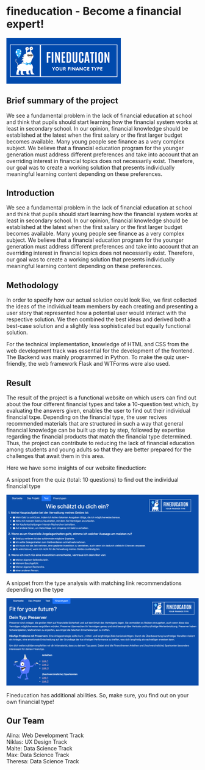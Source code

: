 # fineducation - Become a financial expert!

<img src="images/Fineducation.Logo.png" width="300">

##  Brief summary of the project

We see a fundamental problem in the lack of financial education at school and think that pupils should start learning how the financial system works at least in secondary school. In our opinion, financial knowledge should be established at the latest when the first salary or the first larger budget becomes available. Many young people see finance as a very complex subject. We believe that a financial education program for the younger generation must address different preferences and take into account that an overriding interest in financial topics does not necessarily exist. Therefore, our goal was to create a working solution that presents individually meaningful learning content depending on these preferences. 

## Introduction

We see a fundamental problem in the lack of financial education at school and think that pupils should start learning how the financial system works at least in secondary school. In our opinion, financial knowledge should be established at the latest when the first salary or the first larger budget becomes available. Many young people see finance as a very complex subject. We believe that a financial education program for the younger generation must address different preferences and take into account that an overriding interest in financial topics does not necessarily exist. Therefore, our goal was to create a working solution that presents individually meaningful learning content depending on these preferences. 

## Methodology

In order to specify how our actual solution could look like, we first collected the ideas of the individual team members by each creating and presenting a user story that represented how a potential user would interact with the respective solution. We then combined the best ideas and derived both a best-case solution and a slightly less sophisticated but equally functional solution. 

For the technical implementation, knowledge of HTML and CSS from the web development track was essential for the development of the frontend. The Backend was mainly programmed in Python. To make the quiz user-friendly, the web framework Flask and WTForms were also used. 


## Result

The result of the project is a functional website on which users can find out about the four different financial types and take a 10-question test which, by evaluating the answers given, enables the user to find out their individual financial txpe. Depending on the financial type, the user recives recommended materials that are structured in such a way that general financial knowledge can be built up step by step, followed by expertise regarding the financial products that match the financial type determined. Thus, the project can contribute to reducing the lack of financial education among students and young adults so that they are better prepared for the challenges that await them in this area. 

Here we have some insights of our website fineduction:

A snippet from the quiz (total: 10 questions) to find out the individual financial type

<img src="images/Test.png" width="700"> 

A snippet from the type analysis with matching link recommendations depending on the type

<img src="images/Testresult.png" width="700"> 

Fineducation has additional abilities. So, make sure, you find out on your own financial type!

## Our Team

Alina: Web Development Track <br>
Niklas: UX Design Track <br>
Malte: Data Science Track <br>
Max: Data Science Track <br>
Theresa: Data Science Track <br>


